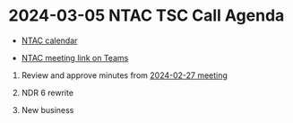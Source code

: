 # 2024-03-05 NTAC TSC Call Agenda

- [NTAC calendar](https://lists.oasis-open-projects.org/g/niemopen-ntactsc/calendar)

- [NTAC meeting link on Teams](https://dod.teams.microsoft.us/l/meetup-join/19%3adod%3ameeting_027b8f8cd305438fbb0a76a1e7896d97%40thread.v2/0?context=%7b%22Tid%22%3a%22102d0191-eeae-4761-b1cb-1a83e86ef445%22%2c%22Oid%22%3a%2270ae69c4-ba53-4071-b60d-68a8b321854e%22%7d)

1. Review and approve minutes from [2024-02-27 meeting](2024-02-27-minutes.md)
2. NDR 6 rewrite
   
4. New business

  
